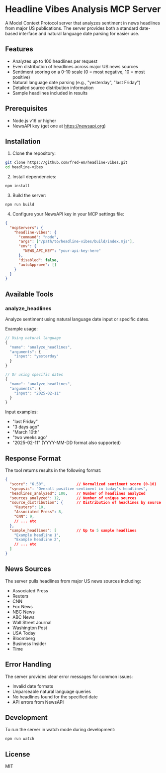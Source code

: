 # Headline Vibes Analysis MCP Server

A Model Context Protocol server that analyzes sentiment in news headlines from major US publications. The server provides both a standard date-based interface and natural language date parsing for easier use.

## Features

- Analyzes up to 100 headlines per request
- Even distribution of headlines across major US news sources
- Sentiment scoring on a 0-10 scale (0 = most negative, 10 = most positive)
- Natural language date parsing (e.g., "yesterday", "last Friday")
- Detailed source distribution information
- Sample headlines included in results

## Prerequisites

- Node.js v16 or higher
- NewsAPI key (get one at https://newsapi.org)

## Installation

1. Clone the repository:
```bash
git clone https://github.com/fred-em/headline-vibes.git
cd headline-vibes
```

2. Install dependencies:
```bash
npm install
```

3. Build the server:
```bash
npm run build
```

4. Configure your NewsAPI key in your MCP settings file:
```json
{
  "mcpServers": {
    "headline-vibes": {
      "command": "node",
      "args": ["/path/to/headline-vibes/build/index.mjs"],
      "env": {
        "NEWS_API_KEY": "your-api-key-here"
      },
      "disabled": false,
      "autoApprove": []
    }
  }
}
```

## Available Tools

### analyze_headlines
Analyze sentiment using natural language date input or specific dates.

Example usage:
```typescript
// Using natural language
{
  "name": "analyze_headlines",
  "arguments": {
    "input": "yesterday"
  }
}

// Or using specific dates
{
  "name": "analyze_headlines",
  "arguments": {
    "input": "2025-02-11"
  }
}
```

Input examples:
- "last Friday"
- "3 days ago"
- "March 10th"
- "two weeks ago"
- "2025-02-11" (YYYY-MM-DD format also supported)

## Response Format

The tool returns results in the following format:
```json
{
  "score": "6.50",              // Normalized sentiment score (0-10)
  "synopsis": "Overall positive sentiment in today's headlines",
  "headlines_analyzed": 100,    // Number of headlines analyzed
  "sources_analyzed": 12,       // Number of unique sources
  "source_distribution": {      // Distribution of headlines by source
    "Reuters": 10,
    "Associated Press": 8,
    "CNN": 9,
    // ... etc
  },
  "sample_headlines": [         // Up to 5 sample headlines
    "Example headline 1",
    "Example headline 2",
    // ... etc
  ]
}
```

## News Sources

The server pulls headlines from major US news sources including:
- Associated Press
- Reuters
- CNN
- Fox News
- NBC News
- ABC News
- Wall Street Journal
- Washington Post
- USA Today
- Bloomberg
- Business Insider
- Time

## Error Handling

The server provides clear error messages for common issues:
- Invalid date formats
- Unparseable natural language queries
- No headlines found for the specified date
- API errors from NewsAPI

## Development

To run the server in watch mode during development:
```bash
npm run watch
```

## License

MIT
